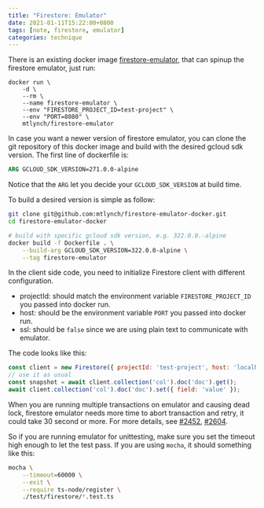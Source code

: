```yaml
---
title: "Firestore: Emulator"
date: 2021-01-11T15:22:00+0800
tags: [note, firestore, emulator]
categories: technique
---
```



There is an existing docker image [firestore-emulator](https://hub.docker.com/r/mtlynch/firestore-emulator/dockerfile), that can spinup the firestore emulator, just run:
```
docker run \
    -d \
    --rm \
    --name firestore-emulator \
    --env "FIRESTORE_PROJECT_ID=test-project" \
    --env "PORT=8080" \
    mtlynch/firestore-emulator
```

In case you want a newer version of firestore emulator, you can clone the git repository of this docker image and build with the desired gcloud sdk version.
The first line of dockerfile is:

```dockerfile
ARG GCLOUD_SDK_VERSION=271.0.0-alpine
```

Notice that the `ARG` let you decide your `GCLOUD_SDK_VERSION` at build time.

To build a desired version is simple as follow:
```bash
git clone git@github.com:mtlynch/firestore-emulator-docker.git
cd firestore-emulator-docker

# build with specific gcloud sdk version, e.g. 322.0.0.-alpine
docker build -f Dockerfile . \
    --build-arg GCLOUD_SDK_VERSION=322.0.0-alpine \
    --tag firestore-emulator
```

In the client side code, you need to initialize Firestore client with different configuration. 
- projectId: should match the environment variable `FIRESTORE_PROJECT_ID` you passed into docker run.
- host: should be the environment variable `PORT` you passed into docker run.
- ssl: should be `false` since we are using plain text to communicate with emulator.

The code looks like this:
```javascript
const client = new Firestore({ projectId: 'test-project', host: 'localhost:8080', ssl: false });
// use it as usual
const snapshot = await client.collection('col').doc('doc').get();
await client.collection('col').doc('doc').set({ field: 'value' });
```

When you are running multiple transactions on emulator and causing dead lock, firestore emulator needs more time to abort transaction and retry, it could take 30 second or more. For more details, see [#2452](https://github.com/firebase/firebase-tools/issues/2452), [#2604](https://github.com/googleapis/google-cloud-go/issues/2604).

So if you are running emulator for unittesting, make sure you set the timeout high enough to let the test pass. If you are using `mocha`, it should something like this:
```bash
mocha \
    --timeout=60000 \
    --exit \
    --require ts-node/register \
    ./test/firestore/*.test.ts
```
